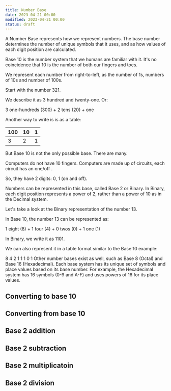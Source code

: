 ```yaml
---
title: Number Base
date: 2023-04-21 00:00
modified: 2023-04-21 00:00
status: draft
---
```


A Number Base represents how we represent numbers. The base number determines the number of unique symbols that it uses, and as how values of each digit position are calculated.

Base 10 is the number system that we humans are familiar with it. It's no coincidence that 10 is the number of both our fingers and toes.

We represent each number from right-to-left, as the number of 1s, numbers of 10s and number of 100s.

Start with the number 321.

We describe it as 3 hundred and twenty-one. Or:

3 one-hundreds (300) + 2 tens (20) + one

Another way to write is is as a table:

| 100 | 10  | 1   |
| --- | --- | --- |
|  3   |  2   |  1   |

But Base 10 is not the only possible base. There are many.

Computers do not have 10 fingers. Computers are made up of circuits, each circuit has an one/off .

So, they have 2 digits: 0, 1 (on and off).

Numbers can be represented in this base, called Base 2 or Binary. In Binary, each digit position represents a power of 2, rather than a power of 10 as in the Decimal system.

Let's take a look at the Binary representation of the number 13.

In Base 10, the number 13 can be represented as:

1 eight (8) + 1 four (4) + 0 twos (0) + 1 one (1)

In Binary, we write it as 1101.

We can also represent it in a table format similar to the Base 10 example:

8	4	2	1
1	1	0	1
Other number bases exist as well, such as Base 8 (Octal) and Base 16 (Hexadecimal). Each base system has its unique set of symbols and place values based on its base number. For example, the Hexadecimal system has 16 symbols (0-9 and A-F) and uses powers of 16 for its place values.

## Converting to base 10

## Converting from base 10

## Base 2 addition

## Base 2 subtraction

## Base 2 multiplicatoin

## Base 2 division
